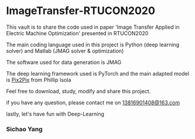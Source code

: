 # ImageTransfer-RTUCON2020

This vault is to share the code used in paper 'Image Transfer Applied in Electric Machine Optimization' presented in RTUCON2020

The main coding language used in this project is Python (deep learning solver) and Matlab (JMAG solver & optimization)

The software used for data generation is JMAG

The deep learning framework used is PyTorch and the main adapted model is [Pix2Pix](https://phillipi.github.io/pix2pix/) from Phillip Isola

Feel free to download, study, modify and share this project.

if you have any question, please contact me on 13816901408@163.com

lastly, let's have fun with Deep-Learning 

### Sichao Yang
